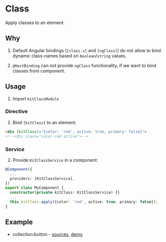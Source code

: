 # Class

Apply classes to an element.


## Why

1. Default Angular bindings (`[class.x]` and `[ngClass]`) do not allow to bind dynamic class-names based on `boolean`/`string` values.

2. `@HostBinding` can not provide `ngClass` functionality, if we want to bind classes from component.


## Usage

1. Import `KitClassModule`

### Directive

2. Bind `[kitClass]` to an element:

```html
<div [kitClass]="{color: 'red', active: true, primary: false}">
<!--<div class="color-red active">-->
``` 

### Service

2. Provide `KitClassService` in a component:

```typescript
@Component({
  ... 
  providers: [KitClassService],
})
export class MyComponent {
  constructor(private kitClass: KitClassService) {}
  ...
  this.kitClass.apply({color: 'red', active: true, primary: false});
}
```

## Example

* collection:button - [sources](https://github.com/ngx-kit/ngx-kit/tree/master/packages/collection/lib/ui-button), [demo](http://ngx-kit.com/collection/module/ui-button)
